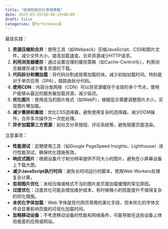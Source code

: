 ```yaml
---
title: "前端性能优化常用策略"
date: 2023-03-25T10:48:29+08:00
draft: false
categories: [Performance]
---
```


最佳实践：

1. **资源压缩和合并**：使用工具（如Webpack）压缩JavaScript、CSS和图片文件，减少文件大小，提高加载速度。合并资源减少HTTP请求。
2. **利用浏览器缓存**：通过设置合理的缓存策略（如Cache-Control头），利用浏览器缓存减少重复资源的下载。
3. **代码拆分和懒加载**：将代码分割成按需加载的块，减少初始加载时间。特别是对于单页应用（SPA），按路由拆分代码。
4. **使用CDN**：内容分发网络（CDN）可以将资源缓存于全球的多个节点，使用户能够从最近的服务器加载资源，减少延迟。
5. **优化图片**：使用适当的图片格式（如WebP），根据显示需要调整图片大小，实现图片懒加载。
6. **减少重排和重绘**：优化CSS选择器，避免使用复杂的选择器。减少DOM操作，合并多次操作为一次批处理。
7. **异步加载第三方资源**：如社交分享按钮、评论系统等，避免阻塞页面渲染。

注意事项：

- **性能测试**：定期使用工具（如Google PageSpeed Insights、Lighthouse）进行性能测试，确保优化措施有效。
- **响应式图片**：根据设备尺寸和分辨率提供不同大小的图片，避免在小屏幕设备上下载大图。
- **减少JavaScript执行时间**：避免长时间运行的脚本，使用Web Workers处理复杂计算。
- **忽视图片优化**：未经压缩或格式不当的图片是页面加载缓慢的常见原因。
- **过度优化**：过度优化可能会增加维护成本，有时候微小的性能提升不值得复杂的优化措施。
- **未优化字体加载**：Web 字体是现代网页常用的美化手段，但未优化的字体文件会显著影响页面的可视化加载时间。
- **忽略移动设备**：不考虑移动设备的性能和网络条件，可能导致在这些设备上体验极差的应用或网站。
